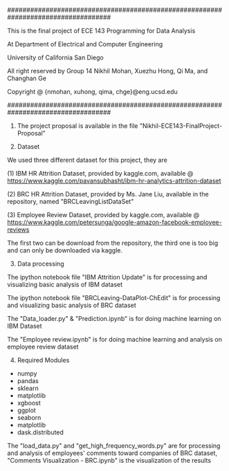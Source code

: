 ###################################################################################

This is the final project of ECE 143 Programming for Data Analysis

At Department of Electrical and Computer Engineering

University of California San Diego

All right reserved by Group 14 Nikhil Mohan, Xuezhu Hong, Qi Ma, and Changhan Ge

Copyright @ {nmohan, xuhong, qima, chge}@eng.ucsd.edu

###################################################################################

1. The project proposal is available in the file "Nikhil-ECE143-FinalProject-Proposal"

2. Dataset

We used three different dataset for this project, they are

(1) IBM HR Attrition Dataset, provided by kaggle.com, available @ https://www.kaggle.com/pavansubhasht/ibm-hr-analytics-attrition-dataset 

(2) BRC HR Attrition Dataset, provided by Ms. Jane Liu, available in the repository, named "BRCLeavingListDataSet"

(3) Employee Review Dataset, provided by kaggle.com, available @ https://www.kaggle.com/petersunga/google-amazon-facebook-employee-reviews 

The first two can be download from the repository, the third one is too big and can only be downloaded via kaggle.

3. Data processing

The ipython notebook file "IBM Attrition Update" is for processing and visualizing basic analysis of IBM dataset

The ipython notebook file "BRCLeaving-DataPlot-ChEdit" is for processing and visualizing basic analysis of BRC dataset

The "Data_loader.py" & "Prediction.ipynb" is for doing machine learning on IBM Dataset

The "Employee review.ipynb" is for doing machine learning and analysis on employee review dataset

4. Required Modules
- numpy
- pandas
- sklearn
- matplotlib
- xgboost
- ggplot
- seaborn
- matplotlib
- dask.distributed

The "load_data.py" and "get_high_frequency_words.py" are for processing and analysis of employees' comments toward companies of BRC dataset, "Comments Visualization - BRC.ipynb" is the visualization of the results
